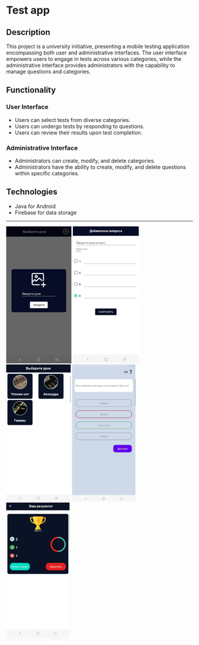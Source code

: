 # Test app

## Description

This project is a university initiative, presenting a mobile testing application encompassing both user and administrative interfaces. The user interface empowers users to engage in tests across various categories, while the administrative interface provides administrators with the capability to manage questions and categories.

## Functionality

### User Interface

- Users can select tests from diverse categories.
- Users can undergo tests by responding to questions.
- Users can review their results upon test completion.

### Administrative Interface

- Administrators can create, modify, and delete categories.
- Administrators have the ability to create, modify, and delete questions within specific categories.

## Technologies

- Java for Android
- Firebase for data storage

---
<img src="img/img5.jpg" alt="Игровой интерфейс" height="370"/> <img src="img/img2.jpg" alt="Игровой интерфейс" height="370"/> <img src="img/img4.jpg" alt="Игровой интерфейс" height="370"/> <img src="img/img3.jpg" alt="Игровой интерфейс" height="370"/> <img src="img/img1.jpg" alt="Игровой интерфейс" height="370"/>